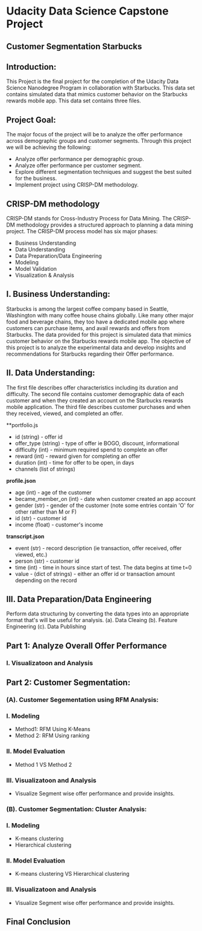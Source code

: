 # Udacity Data Science Capstone Project

## Customer Segmentation Starbucks


## Introduction:

This Project is the final project for the completion of the Udacity Data Science Nanodegree Program in collaboration with Starbucks. This data set contains simulated data that mimics customer behavior on the Starbucks rewards mobile app. This data set contains three files. 


## Project Goal:

The major focus of the project will be to analyze the offer performance across demographic groups and customer segments. Through this project we will be achieving the following:

* Analyze offer performance per demographic group. 
* Analyze offer performance per customer segment. 
* Explore different segmentation techniques and suggest the best suited for the business.
* Implement project using CRISP-DM methodology. 

## CRISP-DM methodology

CRISP-DM stands for Cross-Industry Process for Data Mining. The CRISP-DM methodology provides a structured approach to planning a data mining project.
The CRISP-DM process model has six major phases:

* Business Understanding
* Data Understanding
* Data Preparation/Data Engineering
* Modeling
* Model Validation
* Visualization & Analysis

## I. Business Understanding:

Starbucks is among the largest coffee company based in Seattle, Washington with many coffee house chains globally. Like many other major food and beverage chains, they too have a dedicated mobile app where customers can purchase items, and avail rewards and offers from Starbucks. The data provided for this project is simulated data that mimics customer behavior on the Starbucks rewards mobile app. The objective of this project is to analyze the experimental data and develop insights and recommendations for Starbucks regarding their Offer performance.


## II. Data Understanding:

The first file describes offer characteristics including its duration and difficulty. The second file contains customer demographic data of each customer and when they created an account on the Starbucks rewards mobile application. The third file describes customer purchases and when they received, viewed, and completed an offer.

**portfolio.js
* id (string) - offer id
* offer_type (string) - type of offer ie BOGO, discount, informational
* difficulty (int) - minimum required spend to complete an offer
* reward (int) - reward given for completing an offer
* duration (int) - time for offer to be open, in days
* channels (list of strings)

**profile.json**
* age (int) - age of the customer 
* became_member_on (int) - date when customer created an app account
* gender (str) - gender of the customer (note some entries contain 'O' for other rather than M or F)
* id (str) - customer id
* income (float) - customer's income

**transcript.json**
* event (str) - record description (ie transaction, offer received, offer viewed, etc.)
* person (str) - customer id
* time (int) - time in hours since start of test. The data begins at time t=0
* value - (dict of strings) - either an offer id or transaction amount depending on the record

## III. Data Preparation/Data Engineering
Perform data structuring by converting the data types into an appropriate format that's will be useful for analysis.
(a). Data Cleaing
(b). Feature Engineering
(c). Data Publishing

## Part 1: Analyze Overall Offer Performance

### I. Visualizatoon and Analysis


## Part 2: Customer Segmentation:

### (A). Customer Segementation using RFM Analysis: 

### I. Modeling
* Method1: RFM Using K-Means
* Method 2: RFM Using ranking

### II. Model Evaluation
* Method 1 VS Method 2
 
### III. Visualizatoon and Analysis
* Visualize Segment wise offer performance and provide insights. 

### (B). Customer Segmentation: Cluster Analysis: 

### I. Modeling
* K-means clustering 
* Hierarchical clustering

### II. Model Evaluation
*  K-means clustering VS Hierarchical clustering

### III. Visualizatoon and Analysis
* Visualize Segment wise offer performance and provide insights. 

## Final Conclusion
